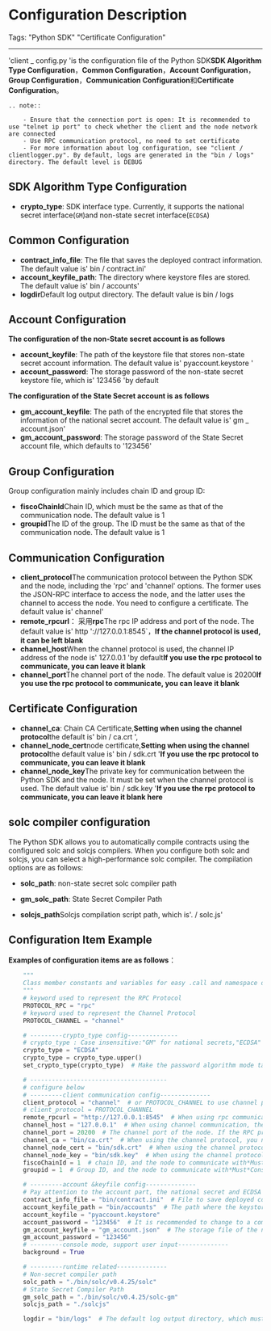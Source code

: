 # Configuration Description

Tags: "Python SDK" "Certificate Configuration"

----

'client _ config.py 'is the configuration file of the Python SDK**SDK Algorithm Type Configuration**，**Common Configuration**，**Account Configuration**，**Group Configuration**，**Communication Configuration**和**Certificate Configuration**。

```eval_rst
.. note::

    - Ensure that the connection port is open: It is recommended to use "telnet ip port" to check whether the client and the node network are connected
    - Use RPC communication protocol, no need to set certificate
    - For more information about log configuration, see "client / clientlogger.py". By default, logs are generated in the "bin / logs" directory. The default level is DEBUG
```

## SDK Algorithm Type Configuration

- **crypto_type**: SDK interface type. Currently, it supports the national secret interface(`GM`)and non-state secret interface(`ECDSA`)

## Common Configuration

- **contract_info_file**: The file that saves the deployed contract information. The default value is' bin / contract.ini'
- **account_keyfile_path**: The directory where keystore files are stored. The default value is' bin / accounts'
- **logdir**Default log output directory. The default value is bin / logs

## Account Configuration

**The configuration of the non-State secret account is as follows**

- **account_keyfile**: The path of the keystore file that stores non-state secret account information. The default value is' pyaccount.keystore '
- **account_password**: The storage password of the non-state secret keystore file, which is' 123456 'by default

**The configuration of the State Secret account is as follows**
- **gm_account_keyfile**: The path of the encrypted file that stores the information of the national secret account. The default value is' gm _ account.json'
- **gm_account_password**: The storage password of the State Secret account file, which defaults to '123456'


## Group Configuration

Group configuration mainly includes chain ID and group ID:

- **fiscoChainId**Chain ID, which must be the same as that of the communication node. The default value is 1
- **groupid**The ID of the group. The ID must be the same as that of the communication node. The default value is 1

## Communication Configuration

- **client_protocol**The communication protocol between the Python SDK and the node, including the 'rpc' and 'channel' options. The former uses the JSON-RPC interface to access the node, and the latter uses the channel to access the node. You need to configure a certificate. The default value is' channel'
- **remote_rpcurl**： 采用**rpc**The rpc IP address and port of the node. The default value is' http '://127.0.0.1:8545`，**If the channel protocol is used, it can be left blank**
- **channel_host**When the channel protocol is used, the channel IP address of the node is' 127.0.0.1 'by default**If you use the rpc protocol to communicate, you can leave it blank**
- **channel_port**The channel port of the node. The default value is 20200**If you use the rpc protocol to communicate, you can leave it blank**

## Certificate Configuration

- **channel_ca**: Chain CA Certificate,**Setting when using the channel protocol**the default is' bin / ca.crt ',
- **channel_node_cert**node certificate,**Setting when using the channel protocol**the default value is' bin / sdk.crt '**If you use the rpc protocol to communicate, you can leave it blank**
- **channel_node_key**The private key for communication between the Python SDK and the node. It must be set when the channel protocol is used. The default value is' bin / sdk.key '**If you use the rpc protocol to communicate, you can leave it blank here**

## solc compiler configuration

The Python SDK allows you to automatically compile contracts using the configured solc and solcjs compilers. When you configure both solc and solcjs, you can select a high-performance solc compiler. The compilation options are as follows:

- **solc_path**: non-state secret solc compiler path

- **gm_solc_path**: State Secret Compiler Path

- **solcjs_path**Solcjs compilation script path, which is'. / solc.js'


## Configuration Item Example

**Examples of configuration items are as follows**：

```python
    """
    Class member constants and variables for easy .call and namespace differentiation
    """
    # keyword used to represent the RPC Protocol
    PROTOCOL_RPC = "rpc"
    # keyword used to represent the Channel Protocol
    PROTOCOL_CHANNEL = "channel"

    # ---------crypto_type config--------------
    # crypto_type : Case insensitive:"GM" for national secrets,"ECDSA" or others are the default implementations of elliptic curves。
    crypto_type = "ECDSA"
    crypto_type = crypto_type.upper()
    set_crypto_type(crypto_type)  # Make the password algorithm mode take effect globally, do not delete this line

    # --------------------------------------
    # configure below
    # ---------client communication config--------------
    client_protocol = "channel"  # or PROTOCOL_CHANNEL to use channel prototol
    # client_protocol = PROTOCOL_CHANNEL
    remote_rpcurl = "http://127.0.0.1:8545"  # When using rpc communication, the rpc port of the node and the node to communicate with*Must*Consistent, such as the use of channel protocol communication, here can be left blank
    channel_host = "127.0.0.1"  # When using channel communication, the channel ip address of the node, such as using rpc protocol communication, can be left blank here
    channel_port = 20200  # The channel port of the node. If the RPC protocol is used for communication, leave it blank
    channel_ca = "bin/ca.crt"  # When using the channel protocol, you need to set the chain certificate, such as the use of rpc protocol communication, this can be left blank
    channel_node_cert = "bin/sdk.crt"  # When using the channel protocol, you need to set the sdk certificate. If you use the rpc protocol for communication, you can leave it blank
    channel_node_key = "bin/sdk.key"  # When using the channel protocol, you need to set the sdk private key, such as using the rpc protocol communication, this can be left blank
    fiscoChainId = 1  # chain ID, and the node to communicate with*Must*Consistent
    groupid = 1  # Group ID, and the node to communicate with*Must*Consistent, such as communicating with other groups, modifying this item, or setting the corresponding member variable in bcosclient.py

    # ---------account &keyfile config--------------
    # Pay attention to the account part, the national secret and ECDSA use different configurations
    contract_info_file = "bin/contract.ini"  # File to save deployed contract information
    account_keyfile_path = "bin/accounts"  # The path where the keystore file is saved, where the keystore file is named after [name] .keystore
    account_keyfile = "pyaccount.keystore"
    account_password = "123456"  # It is recommended to change to a complex password in actual use
    gm_account_keyfile = "gm_account.json"  # The storage file of the national secret account, which can be encrypted and stored. If it is left blank, gm _ account _ password ="123456"
    gm_account_password = "123456"
    # ---------console mode, support user input--------------
    background = True

    # ---------runtime related--------------
    # Non-secret compiler path
    solc_path = "./bin/solc/v0.4.25/solc"
    # State Secret Compiler Path
    gm_solc_path = "./bin/solc/v0.4.25/solc-gm" 
    solcjs_path = "./solcjs"

    logdir = "bin/logs"  # The default log output directory, which must first be created
```
